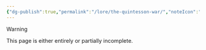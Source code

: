 ```yaml
---
{"dg-publish":true,"permalink":"/lore/the-quintesson-war/","noteIcon":"default"}
---
```

  
>[!warning] 
>This page is either entirely or partially incomplete. 

